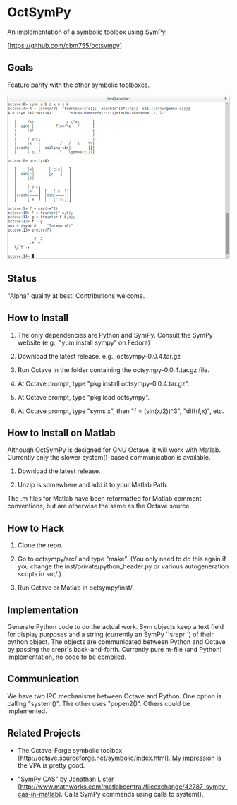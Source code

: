 OctSymPy
========

An implementation of a symbolic toolbox using SymPy.

[https://github.com/cbm755/octsympy]


Goals
-----

Feature parity with the other symbolic toolboxes.

![ScreenShot](/screenshot.png)



Status
------

"Alpha" quality at best!  Contributions welcome.



How to Install
--------------

1. The only dependencies are Python and SymPy.  Consult the SymPy
website (e.g., "yum install sympy" on Fedora)

2. Download the latest release, e.g., octsympy-0.0.4.tar.gz

3. Run Octave in the folder containing the octsympy-0.0.4.tar.gz file.

4. At Octave prompt, type "pkg install octsympy-0.0.4.tar.gz".

5. At Octave prompt, type "pkg load octsympy".

6. At Octave prompt, type "syms x", then "f = (sin(x/2))^3", "diff(f,x)", etc.



How to Install on Matlab
------------------------

Although OctSymPy is designed for GNU Octave, it will work with
Matlab.  Currently only the slower system()-based communication is
available.

1.  Download the latest release.

2.  Unzip is somewhere and add it to your Matlab Path.

The .m files for Matlab have been reformatted for Matlab comment
conventions, but are otherwise the same as the Octave source.



How to Hack
-----------

1.  Clone the repo.

2.  Go to octsympy/src/ and type "make".  (You only need to do this
again if you change the inst/private/python_header.py or various
autogeneration scripts in src/.)

3.  Run Octave or Matlab in octsympy/inst/.



Implementation
--------------

Generate Python code to do the actual work.  Sym objects keep a text
field for display purposes and a string (currently an SymPy ``srepr'')
of their python object.  The objects are communicated between Python
and Octave by passing the srepr's back-and-forth.  Currently pure
m-file (and Python) implementation, no code to be compiled.



Communication
-------------

We have two IPC mechanisms between Octave and Python.  One option is
calling "system()".  The other uses "popen2()".  Others could be
implemented.



Related Projects
----------------

* The Octave-Forge symbolic toolbox [http://octave.sourceforge.net/symbolic/index.html].  My impression is the VPA is pretty good.

* "SymPy CAS" by Jonathan Lister [http://www.mathworks.com/matlabcentral/fileexchange/42787-sympy-cas-in-matlab].  Calls SymPy commands using calls to system().

